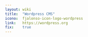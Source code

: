 ```yaml
---
layout: wiki
title:  "Wordpress CMS"
icono:  fjalonso-icon-logo-wordpress
link:   https://wordpress.org
fix:    true
---
```



